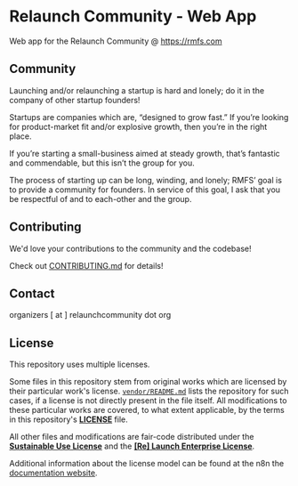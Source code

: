 # Relaunch Community - Web App

Web app for the Relaunch Community @ https://rmfs.com

## Community

Launching and/or relaunching a startup is hard and lonely; do it in the company of other startup founders!

Startups are companies which are, “designed to grow fast.” If you’re looking for product-market fit and/or explosive growth, then you’re in the right place.

If you’re starting a small-business aimed at steady growth, that’s fantastic and commendable, but this isn’t the group for you.

The process of starting up can be long, winding, and lonely; RMFS’ goal is to provide a community for founders. In service of this goal, I ask that you be respectful of and to each-other and the group.

## Contributing

We'd love your contributions to the community and the codebase!

Check out [CONTRIBUTING.md](./CONTRIBUTING.md) for details!

## Contact

organizers [ at ] relaunchcommunity dot org

## License

This repository uses multiple licenses.

Some files in this repository stem from original works which are licensed by
their particular work's license.
[`vendor/README.md`](https://github.com/relaunch-community/web-app/blob/main/vendor/README.md) lists the repository for such cases, if
a license is not directly present in the file itself.
All modifications to these particular works are covered, to what extent applicable,
by the terms in this repository's [**LICENSE**](https://github.com/relaunch-community/web-app/blob/main/LICENSE.md) file.

All other files and modifications are fair-code distributed under the
[**Sustainable Use License**](https://github.com/relaunch-community/web-app/blob/main/LICENSE.md)
and the [**[Re] Launch Enterprise License**](https://github.com/relaunch-community/web-app/blob/main/LICENSE_EE.md).

Additional information about the license model can be found at the n8n
the [documentation website](https://docs.n8n.io/reference/license/).
